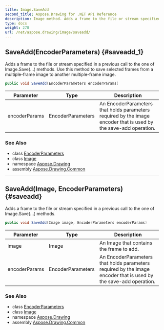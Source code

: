 ```yaml
---
title: Image.SaveAdd
second_title: Aspose.Drawing for .NET API Reference
description: Image method. Adds a frame to the file or stream specified in a previous call to the one of Image.Save... methods. Use this method to save selected frames from a multipleframe image to another multipleframe image
type: docs
weight: 270
url: /net/aspose.drawing/image/saveadd/
---
```

## SaveAdd(EncoderParameters) {#saveadd_1}

Adds a frame to the file or stream specified in a previous call to the one of Image.Save(...) methods. Use this method to save selected frames from a multiple-frame image to another multiple-frame image.

```csharp
public void SaveAdd(EncoderParameters encoderParams)
```

| Parameter | Type | Description |
| --- | --- | --- |
| encoderParams | EncoderParameters | An EncoderParameters that holds parameters required by the image encoder that is used by the save-add operation. |

### See Also

* class [EncoderParameters](../../../aspose.drawing.imaging/encoderparameters/)
* class [Image](../)
* namespace [Aspose.Drawing](../../image/)
* assembly [Aspose.Drawing.Common](../../../)

---

## SaveAdd(Image, EncoderParameters) {#saveadd}

Adds a frame to the file or stream specified in a previous call to the one of Image.Save(...) methods.

```csharp
public void SaveAdd(Image image, EncoderParameters encoderParams)
```

| Parameter | Type | Description |
| --- | --- | --- |
| image | Image | An Image that contains the frame to add. |
| encoderParams | EncoderParameters | An EncoderParameters that holds parameters required by the image encoder that is used by the save-add operation. |

### See Also

* class [EncoderParameters](../../../aspose.drawing.imaging/encoderparameters/)
* class [Image](../)
* namespace [Aspose.Drawing](../../image/)
* assembly [Aspose.Drawing.Common](../../../)


